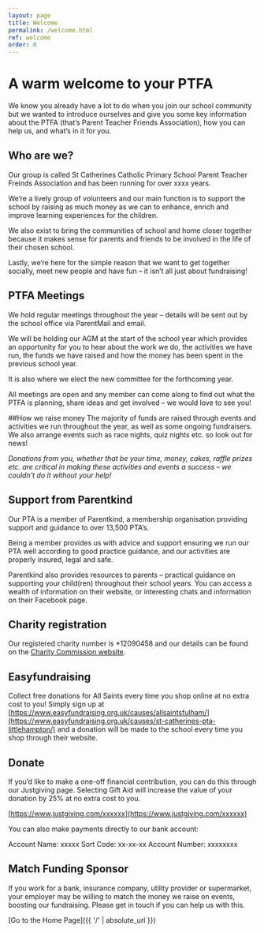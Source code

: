 ```yaml
---
layout: page
title: Welcome
permalink: /welcome.html
ref: welcome
order: 0
---
```


# A warm welcome to your PTFA

We know you already have a lot to do when you join our school community but we wanted to introduce ourselves and give you some key information about the PTFA (that’s 
Parent Teacher Friends Association), how you can help us, and what’s in it for you.

## Who are we?

Our group is called St Catherines Catholic Primary School Parent Teacher Freinds Association and has been running for over xxxx years.

We’re a lively group of volunteers and our main function is to support the school by raising as much money as we can to enhance, enrich and improve learning experiences for the children.

We also exist to bring the communities of school and home closer together because it makes sense for parents and friends to be involved in the life of their chosen school.

Lastly, we’re here for the simple reason that we want to get together socially, meet new people and have fun – it isn’t all just about fundraising!

## PTFA Meetings

We hold regular meetings throughout the year – details will be sent out by the school office via ParentMail and email.

We will be holding our AGM at the start of the school year which provides an opportunity for you to hear about the work we do, the activities we have run, the funds we have raised and how the money has been spent in the previous school year.

It is also where we elect the new committee for the forthcoming year.

All meetings are open and any member can come along to find out what the PTFA is planning, share ideas and get involved – we would love to see you!

##How we raise money
The majority of funds are raised through events and activities we run throughout the year, as well as some ongoing fundraisers.  We also arrange events such as race nights, quiz nights etc. so look out for news!

*Donations from you, whether that be your time, money, cakes, raffle prizes etc. are critical in making these activities and events a success – we couldn’t do it without your help!*

## Support from Parentkind

Our PTA is a member of Parentkind, a membership organisation providing support and guidance to over 13,500 PTA’s.

Being a member provides us with advice and support ensuring we run our PTA well according to good practice guidance, and our activities are properly insured, legal and safe.

Parentkind also provides resources to parents – practical guidance on supporting your child(ren) throughout their school years. You can access a wealth of information on their website, or interesting chats and information on their Facebook page.

## Charity registration

Our registered charity number is *12090458 and our details can be found on the [Charity Commission website](https://register-of-charities.charitycommission.gov.uk/en/charity-search/-/charity-details/5243956/trustees).

## Easyfundraising
Collect free donations for All Saints every time you shop online at no extra cost to you! Simply sign up at [https://www.easyfundraising.org.uk/causes/allsaintsfulham/](https://www.easyfundraising.org.uk/causes/st-catherines-pta-littlehampton/) and a donation will be made to the school every time you shop through their website.

## Donate
If you’d like to make a one-off financial contribution, you can do this through our Justgiving page. Selecting Gift Aid will increase the value of your donation by 25% at no extra cost to you.

[https://www.justgiving.com/xxxxxx](https://www.justgiving.com/xxxxxx)

You can also make payments directly to our bank account:

Account Name: xxxxx
Sort Code: xx-xx-xx
Account Number: xxxxxxxx

## Match Funding Sponsor
If you work for a bank, insurance company, utility provider or supermarket, your employer may be willing to match the money we raise on events, boosting our fundraising. Please get in touch if you can help us with this.

[Go to the Home Page]({{ '/' | absolute_url }})  
